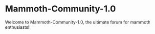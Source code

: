 # Mammoth-Community-1.0
Welcome to Mammoth-Community-1.0, the ultimate forum for mammoth enthusiasts!
